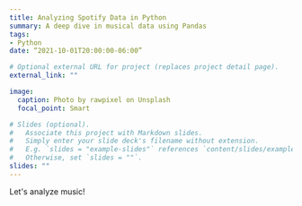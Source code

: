 ```yaml
---
title: Analyzing Spotify Data in Python
summary: A deep dive in musical data using Pandas
tags:
- Python
date: “2021-10-01T20:00:00-06:00”

# Optional external URL for project (replaces project detail page).
external_link: ""

image:
  caption: Photo by rawpixel on Unsplash
  focal_point: Smart

# Slides (optional).
#   Associate this project with Markdown slides.
#   Simply enter your slide deck's filename without extension.
#   E.g. `slides = "example-slides"` references `content/slides/example-slides.md`.
#   Otherwise, set `slides = ""`.
slides: ""
---
```


Let's analyze music!